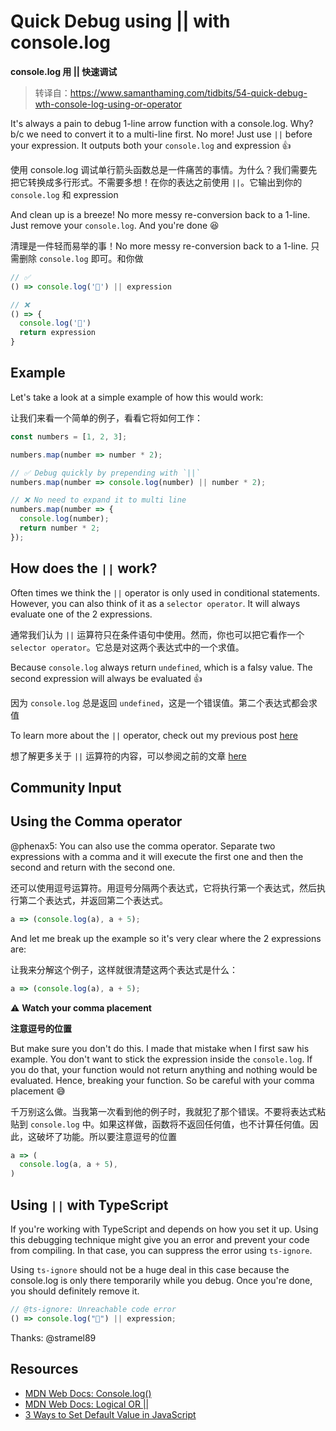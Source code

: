# Quick Debug using || with console.log

**console.log 用 || 快速调试**

> 转译自：https://www.samanthaming.com/tidbits/54-quick-debug-wth-console-log-using-or-operator

It's always a pain to debug 1-line arrow function with a console.log. Why? b/c we need to convert it to a multi-line first. No more! Just use `||` before your expression. It outputs both your `console.log` and expression 👍

使用 console.log 调试单行箭头函数总是一件痛苦的事情。为什么？我们需要先把它转换成多行形式。不需要多想！在你的表达之前使用 `||`。它输出到你的 `console.log` 和 expression

And clean up is a breeze! No more messy re-conversion back to a 1-line. Just remove your `console.log`. And you're done 😆

清理是一件轻而易举的事！No more messy re-conversion back to a 1-line. 只需删除 `console.log` 即可。和你做

```js
// ✅
() => console.log('🤖') || expression

// ❌
() => {
  console.log('🤖')
  return expression
}
```

## Example

Let's take a look at a simple example of how this would work:

让我们来看一个简单的例子，看看它将如何工作：

```js
const numbers = [1, 2, 3];

numbers.map(number => number * 2);

// ✅ Debug quickly by prepending with `||`
numbers.map(number => console.log(number) || number * 2);

// ❌ No need to expand it to multi line
numbers.map(number => {
  console.log(number);
  return number * 2;
});
```

## How does the `||` work?

Often times we think the `||` operator is only used in conditional statements. However, you can also think of it as a `selector operator`. It will always evaluate one of the 2 expressions.

通常我们认为 `||` 运算符只在条件语句中使用。然而，你也可以把它看作一个 `selector operator`。它总是对这两个表达式中的一个求值。

Because `console.log` always return `undefined`, which is a falsy value. The second expression will always be evaluated 👍

因为 `console.log` 总是返回 `undefined`，这是一个错误值。第二个表达式都会求值

To learn more about the `||` operator, check out my previous post [here](https://www.samanthaming.com/tidbits/52-3-ways-to-set-default-value)

想了解更多关于 `||` 运算符的内容，可以参阅之前的文章 [here](https://www.samanthaming.com/tidbits/52-3-ways-to-set-default-value)

## Community Input

## Using the Comma operator

@phenax5: You can also use the comma operator. Separate two expressions with a comma and it will execute the first one and then the second and return with the second one.

还可以使用逗号运算符。用逗号分隔两个表达式，它将执行第一个表达式，然后执行第二个表达式，并返回第二个表达式。

```js
a => (console.log(a), a + 5);
```

And let me break up the example so it's very clear where the 2 expressions are:

让我来分解这个例子，这样就很清楚这两个表达式是什么：

```js
a => (console.log(a), a + 5);
```

⚠️ **Watch your comma placement**

**注意逗号的位置**

But make sure you don't do this. I made that mistake when I first saw his example. You don't want to stick the expression inside the `console.log`. If you do that, your function would not return anything and nothing would be evaluated. Hence, breaking your function. So be careful with your comma placement 😅

千万别这么做。当我第一次看到他的例子时，我就犯了那个错误。不要将表达式粘贴到 `console.log` 中。如果这样做，函数将不返回任何值，也不计算任何值。因此，这破坏了功能。所以要注意逗号的位置

```js
a => (
  console.log(a, a + 5),
)
```

## Using `||` with TypeScript

If you're working with TypeScript and depends on how you set it up. Using this debugging technique might give you an error and prevent your code from compiling. In that case, you can suppress the error using `ts-ignore`.

Using `ts-ignore` should not be a huge deal in this case because the console.log is only there temporarily while you debug. Once you're done, you should definitely remove it.

```js
// @ts-ignore: Unreachable code error
() => console.log("🤖") || expression;
```

Thanks: @stramel89

## Resources

- [MDN Web Docs: Console.log()](https://developer.mozilla.org/en-US/docs/Web/API/Console/log)
- [MDN Web Docs: Logical OR ||](<https://developer.mozilla.org/en-US/docs/Web/JavaScript/Reference/Operators/Logical_Operators#Logical_OR_()>)
- [3 Ways to Set Default Value in JavaScript](https://www.samanthaming.com/tidbits/52-3-ways-to-set-default-value)
